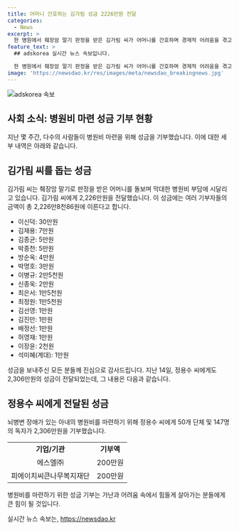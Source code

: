 ```yaml
---
title: 어머니 간호하는 김가림 성금 2226만원 전달
categories:
  - News
excerpt: >
  한 병원에서 췌장암 말기 판정을 받은 김가림 씨가 어머니를 간호하며 경제적 어려움을 겪고 있습니다. 여러 분들의 성금으로 2,306만원을 받아 위기에 도움을 받고 있으며, 이러한 따뜻한 지원이 더 필요합니다. (150자)
feature_text: >
  ## adskorea 실시간 뉴스 속보입니다.

  한 병원에서 췌장암 말기 판정을 받은 김가림 씨가 어머니를 간호하며 경제적 어려움을 겪고 있습니다. 여러 분들의 성금으로 2,306만원을 받아 위기에 도움을 받고 있으며, 이러한 따뜻한 지원이 더 필요합니다. (150자)
image: 'https://newsdao.kr/res/images/meta/newsdao_breakingnews.jpg'
---
```


<p><img src="https://newsdao.kr/res/images/meta/newsdao_breakingnews.jpg" alt="adskorea 속보" /></p>

<h2 data-ke-size="size26">사회 소식: 병원비 마련 성금 기부 현황</h2>

<p data-ke-size="size16">지난 몇 주간, 다수의 사람들이 병원비 마련을 위해 성금을 기부했습니다. 이에 대한 세부 내역은 아래와 같습니다.</p>

<h2>김가림 씨를 돕는 성금</h2>

<p data-ke-size="size16">김가림 씨는 췌장암 말기로 판정을 받은 어머니를 돌보며 막대한 병원비 부담에 시달리고 있습니다. 김가림 씨에게 2,226만원을 전달했습니다. 이 성금에는 여러 기부자들의 금액이 총 2,226만8천86원에 이른다고 합니다.</p>

<ul>
  <li>이신덕: 30만원</li>
  <li>김재용: 7만원</li>
  <li>김종균: 5만원</li>
  <li>박종천: 5만원</li>
  <li>방순옥: 4만원</li>
  <li>박명호: 3만원</li>
  <li>이병규: 2만5천원</li>
  <li>신종욱: 2만원</li>
  <li>최은서: 1만5천원</li>
  <li>최정원: 1만5천원</li>
  <li>김선영: 1만원</li>
  <li>김진만: 1만원</li>
  <li>배정선: 1만원</li>
  <li>허영재: 1만원</li>
  <li>이장윤: 2천원</li>
  <li>석미혜(계대): 1만원</li>
</ul>

<p data-ke-size="size16">성금을 보내주신 모든 분들께 진심으로 감사드립니다. 지난 14일, 정용수 씨에게도 2,306만원의 성금이 전달되었는데, 그 내용은 다음과 같습니다.</p>

<h2>정용수 씨에게 전달된 성금</h2>

<p data-ke-size="size16">뇌병변 장애가 있는 아내의 병원비를 마련하기 위해 정용수 씨에게 50개 단체 및 147명의 독자가 2,306만원을 기부했습니다.</p>

<table>
  <tr>
    <td style="text-align: center; height: 17px;"><b>기업/기관</b></td>
    <td style="text-align: center; height: 17px;"><b>기부액</b></td>
  </tr>
  <tr>
    <td style="text-align: center; height: 17px;">에스엘㈜</td>
    <td style="text-align: center; height: 17px;">200만원</td>
  </tr>
  <tr>
    <td style="text-align: center; height: 17px;">피에이치씨큰나무복지재단</td>
    <td style="text-align: center; height: 17px;">200만원</td>
  </tr>
  <!-- 테이블 내용 중략 -->
</table>

<p data-ke-size="size16">병원비를 마련하기 위한 성금 기부는 가난과 어려움 속에서 힘들게 살아가는 분들에게 큰 힘이 될 것입니다.</p>
실시간 뉴스 속보는, <a href="https://newsdao.kr" rel="dofollow">https://newsdao.kr</a>


